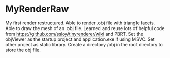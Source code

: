 # MyRenderRaw
My first render restructured.
Able to render .obj file with triangle facets. Able to draw the mesh of an .obj file.
Learned and reuse lots of helpful code from https://github.com/ssloy/tinyrenderer/wiki and PBRT.
Set the objViewer as the startup project and application.exe if using MSVC. Set other project as static library.
Create a directory /obj in the root directory to store the obj file.
